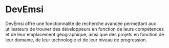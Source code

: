 # DevEmsi
DevEmsi offre une fonctionnalité de recherche avancée permettant aux utilisateurs de trouver des développeurs en fonction de leurs compétences et de leur emplacement géographique, ainsi que des projets en fonction de leur domaine, de leur technologie et de leur niveau de progression.

